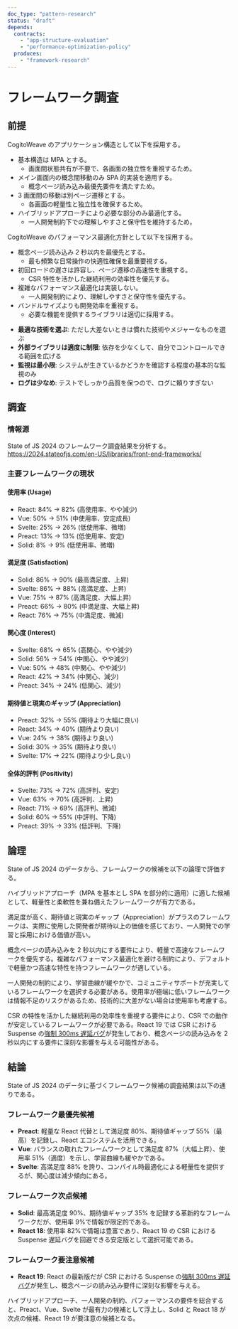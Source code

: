 ```yaml
---
doc_type: "pattern-research"
status: "draft"
depends:
  contracts:
    - "app-structure-evaluation"
    - "performance-optimization-policy"
  produces:
    - "framework-research"
---
```


# フレームワーク調査

## 前提

<!-- PREMISE_BEGIN: app-structure-evaluation -->

CogitoWeave のアプリケーション構造として以下を採用する。

- 基本構造は MPA とする。
  - 画面間状態共有が不要で、各画面の独立性を重視するため。
- メイン画面内の概念間移動のみ SPA 的実装を適用する。
  - 概念ページ読み込み最優先要件を満たすため。
- 3 画面間の移動は別ページ遷移とする。
  - 各画面の軽量性と独立性を確保するため。
- ハイブリッドアプローチにより必要な部分のみ最適化する。
  - 一人開発制約下での理解しやすさと保守性を維持するため。

<!-- PREMISE_END: app-structure-evaluation -->

<!-- PREMISE_BEGIN: performance-optimization-policy -->

CogitoWeave のパフォーマンス最適化方針として以下を採用する。

- 概念ページ読み込み 2 秒以内を最優先とする。
  - 最も頻繁な日常操作の快適性確保を最重要視する。
- 初回ロードの遅さは許容し、ページ遷移の高速性を重視する。
  - CSR 特性を活かした継続利用の効率性を優先する。
- 複雑なパフォーマンス最適化は実装しない。
  - 一人開発制約により、理解しやすさと保守性を優先する。
- バンドルサイズよりも開発効率を重視する。
  - 必要な機能を提供するライブラリは適切に採用する。

<!-- PREMISE_END: performance-optimization-policy -->

<!-- REFERENCE_BEGIN: technology-selection-criteria -->

- **最適な技術を選ぶ**: ただし大差ないときは慣れた技術やメジャーなものを選ぶ
- **外部ライブラリは適度に制限**: 依存を少なくして、自分でコントロールできる範囲を広げる
- **監視は最小限**: システムが生きているかどうかを確認する程度の基本的な監視のみ
- **ログは少なめ**: テストでしっかり品質を保つので、ログに頼りすぎない

<!-- REFERENCE_END: technology-selection-criteria -->

## 調査

### 情報源

State of JS 2024 のフレームワーク調査結果を分析する。
<https://2024.stateofjs.com/en-US/libraries/front-end-frameworks/>

### 主要フレームワークの現状

#### 使用率 (Usage)

- React: 84% → 82% (高使用率、やや減少)
- Vue: 50% → 51% (中使用率、安定成長)
- Svelte: 25% → 26% (低使用率、微増)
- Preact: 13% → 13% (低使用率、安定)
- Solid: 8% → 9% (低使用率、微増)

#### 満足度 (Satisfaction)

- Solid: 86% → 90% (最高満足度、上昇)
- Svelte: 86% → 88% (高満足度、上昇)
- Vue: 75% → 87% (高満足度、大幅上昇)
- Preact: 66% → 80% (中満足度、大幅上昇)
- React: 76% → 75% (中満足度、微減)

#### 関心度 (Interest)

- Svelte: 68% → 65% (高関心、やや減少)
- Solid: 56% → 54% (中関心、やや減少)
- Vue: 50% → 48% (中関心、やや減少)
- React: 42% → 34% (中関心、減少)
- Preact: 34% → 24% (低関心、減少)

#### 期待値と現実のギャップ (Appreciation)

- Preact: 32% → 55% (期待より大幅に良い)
- React: 34% → 40% (期待より良い)
- Vue: 24% → 38% (期待より良い)
- Solid: 30% → 35% (期待より良い)
- Svelte: 17% → 22% (期待より少し良い)

#### 全体的評判 (Positivity)

- Svelte: 73% → 72% (高評判、安定)
- Vue: 63% → 70% (高評判、上昇)
- React: 71% → 69% (高評判、微減)
- Solid: 60% → 55% (中評判、下降)
- Preact: 39% → 33% (低評判、下降)

## 論理

State of JS 2024 のデータから、フレームワークの候補を以下の論理で評価する。

ハイブリッドアプローチ（MPA を基本とし SPA を部分的に適用）に適した候補として、軽量性と柔軟性を兼ね備えたフレームワークが有力である。

満足度が高く、期待値と現実のギャップ（Appreciation）がプラスのフレームワークは、実際に使用した開発者が期待以上の価値を感じており、一人開発での学習と採用における価値が高い。

概念ページの読み込みを 2 秒以内にする要件により、軽量で高速なフレームワークを優先する。複雑なパフォーマンス最適化を避ける制約により、デフォルトで軽量かつ高速な特性を持つフレームワークが適している。

一人開発の制約により、学習曲線が緩やかで、コミュニティサポートが充実しているフレームワークを選択する必要がある。使用率が極端に低いフレームワークは情報不足のリスクがあるため、技術的に大差がない場合は使用率も考慮する。

CSR の特性を活かした継続利用の効率性を重視する要件により、CSR での動作が安定しているフレームワークが必要である。React 19 では CSR における Suspense の[強制 300ms 遅延バグ](https://github.com/facebook/react/issues/31819)が発生しており、概念ページの読み込みを 2 秒以内にする要件に深刻な影響を与える可能性がある。

## 結論

<!-- GLOBAL_CONCLUSION_BEGIN: framework-research -->

State of JS 2024 のデータに基づくフレームワーク候補の調査結果は以下の通りである。

### フレームワーク最優先候補

- **Preact**: 軽量な React 代替として満足度 80%、期待値ギャップ 55%（最高）を記録し、React エコシステムを活用できる。
- **Vue**: バランスの取れたフレームワークとして満足度 87%（大幅上昇）、使用率 51%（適度）を示し、学習曲線も緩やかである。
- **Svelte**: 高満足度 88% を誇り、コンパイル時最適化による軽量性を提供するが、関心度は減少傾向にある。

### フレームワーク次点候補

- **Solid**: 最高満足度 90%、期待値ギャップ 35% を記録する革新的なフレームワークだが、使用率 9%で情報が限定的である。
- **React 18**: 使用率 82%で情報は豊富であり、React 19 の CSR における Suspense 遅延バグを回避できる安定版として選択可能である。

### フレームワーク要注意候補

- **React 19**: React の最新版だが CSR における Suspense の[強制 300ms 遅延バグ](https://github.com/facebook/react/issues/31819)が発生し、概念ページの読み込み要件に深刻な影響を与える。

ハイブリッドアプローチ、一人開発の制約、パフォーマンスの要件を総合すると、Preact、Vue、Svelte が最有力の候補として浮上し、Solid と React 18 が次点の候補、React 19 が要注意の候補となる。

<!-- GLOBAL_CONCLUSION_END: framework-research -->
